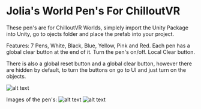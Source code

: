 # Jolia's World Pen's For ChilloutVR

These pen's are for ChilloutVR Worlds, simplely import the Unity Package into Unity, go to ojects folder and place the prefab into your project.

Features:
7 Pens, White, Black, Blue, Yellow, Pink and Red.
Each pen has a global clear button at the end of it.
Turn the pen's on/off.
Local Clear button.

There is also a global reset button and a global clear button, however there are hidden by default, to turn the buttons on go to UI and just turn on the objects.

![alt text](https://imgur.com/2AarESA)


Images of the pen's:
![alt text](https://i.imgur.com/N1qzLqW.jpeg)
![alt text](https://i.imgur.com/QAiJfsj.jpeg)
